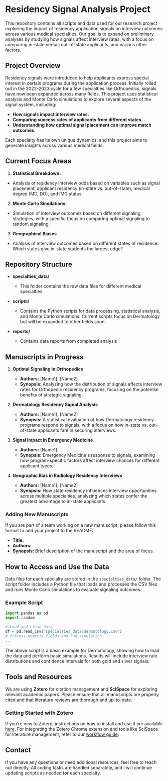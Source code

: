 # Residency Signal Analysis Project

This repository contains all scripts and data used for our research project exploring the impact of residency application signals on interview outcomes across various medical specialties. Our goal is to expand on preliminary analyses by studying how signals affect interview rates, with a focus on comparing in-state versus out-of-state applicants, and various other factors.

## Project Overview

Residency signals were introduced to help applicants express special interest in certain programs during the application process. Initially rolled out in the 2022-2023 cycle for a few specialties like Orthopedics, signals have now been expanded across many fields. This project uses statistical analysis and Monte Carlo simulations to explore several aspects of the signal system, including:

- **How signals impact interview rates.**
- **Comparing success rates of applicants from different states.**
- **Understanding how optimal signal placement can improve match outcomes.**

Each specialty has its own unique dynamics, and this project aims to generate insights across various medical fields.

## Current Focus Areas
1. **Statistical Breakdown:**
* Analysis of residency interview odds based on variables such as signal placement, applicant residency (in-state vs. out-of-state), medical degree (MD, DO), and IMG status.
  
2. **Monte Carlo Simulations:**
* Simulation of interview outcomes based on different signaling strategies, with a specific focus on comparing optimal signaling to random signaling.
  
3. **Geographical Biases**
* Analysis of interview outcomes based on different states of residence. Which states give in-state students the largest edge?


## Repository Structure

- **specialties_data/**
  - This folder contains the raw data files for different medical specialties.
  
- **scripts/**
  - Contains the Python scripts for data processing, statistical analysis, and Monte Carlo simulations. Current scripts focus on Dermatology but will be expanded to other fields soon.
 
- **reports/**
  - Contains data reports from completed analysis

## Manuscripts in Progress

1. **Optimal Signaling in Orthopedics**
   - **Authors:** [Name1], [Name2]
   - **Synopsis:** Analyzing how the distribution of signals affects interview rates for Orthopedic residency programs, focusing on the potential benefits of strategic signaling.
  
2. **Dermatology Residency Signal Analysis**
   - **Authors:** [Name1], [Name2]
   - **Synopsis:** A statistical evaluation of how Dermatology residency programs respond to signals, with a focus on how in-state vs. out-of-state applicants fare in securing interviews.

3. **Signal Impact in Emergency Medicine**
   - **Authors:** [Name1]
   - **Synopsis:** Emergency Medicine's response to signals, examining how program-specific factors affect interview chances for different applicant types.

4. **Geographic Bias in Radiology Residency Interviews**
   - **Authors:** [Name1], [Name2]
   - **Synopsis:** How state residency influences interview opportunities across multiple specialties, analyzing which states confer the greatest advantage to in-state applicants.

### Adding New Manuscripts

If you are part of a team working on a new manuscript, please follow this format to add your project to the README:
- **Title:** 
- **Authors:** 
- **Synopsis:** Brief description of the manuscript and the area of focus.

## How to Access and Use the Data

Data files for each specialty are stored in the `specialties_data/` folder. The script folder includes a Python file that loads and processes the CSV files and runs Monte Carlo simulations to evaluate signaling outcomes.

### Example Script

```python
import pandas as pd
import random

# Load and clean data
df = pd.read_csv('specialties_data/dermatology.csv')
# Process numeric fields and run simulation
...
```

The above script is a basic example for Dermatology, showing how to load the data and perform basic simulations. Results will include interview rate distributions and confidence intervals for both gold and silver signals.

## Tools and Resources

We are using **Zotero** for citation management and **SciSpace** for exploring relevant academic papers. Please ensure that all manuscripts are properly cited and that literature reviews are thorough and up-to-date.

### Getting Started with Zotero

If you're new to Zotero, instructions on how to install and use it are available [here](https://www.zotero.org/support/quick_start_guide). For integrating the Zotero Chrome extension and tools like SciSpace for literature management, refer to our [workflow guide](./workflow_guide.md).

## Contact

If you have any questions or need additional resources, feel free to reach out directly. All coding tasks are handled separately, and I will continue updating scripts as needed for each specialty.
